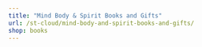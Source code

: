 ```yaml
---
title: "Mind Body & Spirit Books and Gifts"
url: /st-cloud/mind-body-and-spirit-books-and-gifts/
shop: books
---
```

